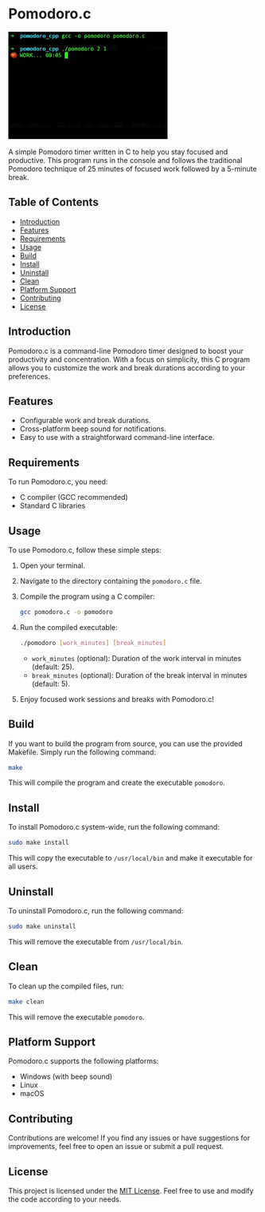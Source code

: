 # Pomodoro.c

![Pomodoro GIF](demo.gif)

A simple Pomodoro timer written in C to help you stay focused and productive. This program runs in the console and follows the traditional Pomodoro technique of 25 minutes of focused work followed by a 5-minute break.

## Table of Contents
- [Introduction](#introduction)
- [Features](#features)
- [Requirements](#requirements)
- [Usage](#usage)
- [Build](#build)
- [Install](#install)
- [Uninstall](#uninstall)
- [Clean](#clean)
- [Platform Support](#platform-support)
- [Contributing](#contributing)
- [License](#license)

## Introduction

Pomodoro.c is a command-line Pomodoro timer designed to boost your productivity and concentration. With a focus on simplicity, this C program allows you to customize the work and break durations according to your preferences.

## Features

- Configurable work and break durations.
- Cross-platform beep sound for notifications.
- Easy to use with a straightforward command-line interface.

## Requirements

To run Pomodoro.c, you need:

- C compiler (GCC recommended)
- Standard C libraries

## Usage

To use Pomodoro.c, follow these simple steps:

1. Open your terminal.
2. Navigate to the directory containing the `pomodoro.c` file.
3. Compile the program using a C compiler:

    ```bash
    gcc pomodoro.c -o pomodoro
    ```

4. Run the compiled executable:

    ```bash
    ./pomodoro [work_minutes] [break_minutes]
    ```

   - `work_minutes` (optional): Duration of the work interval in minutes (default: 25).
   - `break_minutes` (optional): Duration of the break interval in minutes (default: 5).

5. Enjoy focused work sessions and breaks with Pomodoro.c!

## Build

If you want to build the program from source, you can use the provided Makefile. Simply run the following command:

```bash
make
```

This will compile the program and create the executable `pomodoro`.

## Install

To install Pomodoro.c system-wide, run the following command:

```bash
sudo make install
```

This will copy the executable to `/usr/local/bin` and make it executable for all users.

## Uninstall

To uninstall Pomodoro.c, run the following command:

```bash
sudo make uninstall
```

This will remove the executable from `/usr/local/bin`.

## Clean

To clean up the compiled files, run:

```bash
make clean
```

This will remove the executable `pomodoro`.

## Platform Support

Pomodoro.c supports the following platforms:

- Windows (with beep sound)
- Linux
- macOS

## Contributing

Contributions are welcome! If you find any issues or have suggestions for improvements, feel free to open an issue or submit a pull request.

## License

This project is licensed under the [MIT License](LICENSE). Feel free to use and modify the code according to your needs.